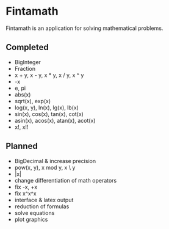 # Fintamath

Fintamath is an application for solving mathematical problems.

## Completed

* BigInteger
* Fraction
* x + y, x - y, x * y, x / y, x ^ y
* -x
* e, pi
* abs(x)
* sqrt(x), exp(x)
* log(x, y), ln(x), lg(x), lb(x)
* sin(x), cos(x), tan(x), cot(x)
* asin(x), acos(x), atan(x), acot(x)
* x!, x!!

## Planned

* BigDecimal & increase precision
* pow(x, y), x mod y, x \ y
* |x|
* change differentiation of math operators
* fix -x, +x
* fix x^x^x
* interface & latex output
* reduction of formulas
* solve equations
* plot graphics
